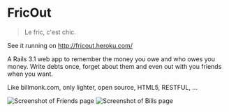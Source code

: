 FricOut
=======

> Le fric, c'est chic.

See it running on http://fricout.heroku.com/

A Rails 3.1 web app to remember the money you owe and who owes you money.
Write debts once, forget about them and even out with you friends when you want.

Like billmonk.com, only lighter, open source, HTML5, RESTFUL, …

![Screenshot of Friends page](http://sunny.github.com/fricout/screenshots/friends.png)
![Screenshot of Bills page](http://sunny.github.com/fricout/screenshots/bills.png)

